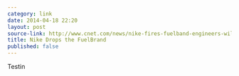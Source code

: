 ```yaml
---
category: link
date: 2014-04-18 22:20
layout: post
source-link: http://www.cnet.com/news/nike-fires-fuelband-engineers-will-stop-making-wearable-hardware/
title: Nike Drops the FuelBrand
published: false
---
```

Testin